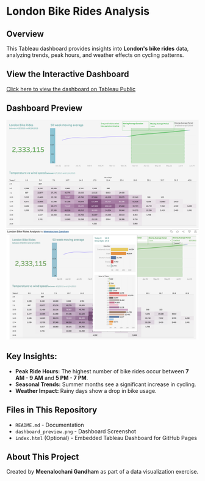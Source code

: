 # London Bike Rides Analysis
## Overview 
This Tableau dashboard provides insights into **London's bike rides** data, analyzing trends, peak hours, and weather effects on cycling patterns.
## View the Interactive Dashboard
[Click here to view the dashboard on Tableau Public](https://public.tableau.com/app/profile/meenalochani.gandham/viz/LondonBikeRidesAnalysis_17382810283260/Dashboard?publish=yes)

## Dashboard Preview
![London Bike Rides Dashboard](Dashboard.png)
![London Bike Rides Dashboard_Intefactive](Dashboard_int.png)


## Key Insights:
- **Peak Ride Hours:** The highest number of bike rides occur between **7 AM - 9 AM** and **5 PM - 7 PM**.
- **Seasonal Trends:** Summer months see a significant increase in cycling.
- **Weather Impact:** Rainy days show a drop in bike usage.

## Files in This Repository
- `README.md` - Documentation
- `dashboard_preview.png` - Dashboard Screenshot
- `index.html` (Optional) - Embedded Tableau Dashboard for GitHub Pages

## About This Project
Created by **Meenalochani Gandham** as part of a data visualization exercise.
